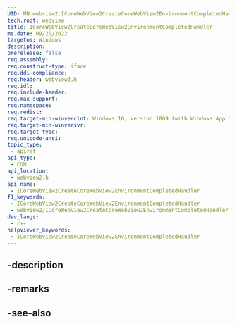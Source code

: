 ```yaml
---
UID: NN:webview2.ICoreWebView2CreateCoreWebView2EnvironmentCompletedHandler~r1
tech.root: webview
title: ICoreWebView2CreateCoreWebView2EnvironmentCompletedHandler
ms.date: 09/20/2022
targetos: Windows
description: 
prerelease: false
req.assembly: 
req.construct-type: iface
req.ddi-compliance: 
req.header: webview2.h
req.idl: 
req.include-header: 
req.max-support: 
req.namespace: 
req.redist: 
req.target-min-winverclnt: Windows 10, version 1809 (with Windows App SDK 1.1 or later)
req.target-min-winversvr: 
req.target-type: 
req.unicode-ansi: 
topic_type:
 - apiref
api_type:
 - COM
api_location:
 - webview2.h
api_name:
 - ICoreWebView2CreateCoreWebView2EnvironmentCompletedHandler
f1_keywords:
 - ICoreWebView2CreateCoreWebView2EnvironmentCompletedHandler
 - webview2/ICoreWebView2CreateCoreWebView2EnvironmentCompletedHandler
dev_langs:
 - c++
helpviewer_keywords:
 - ICoreWebView2CreateCoreWebView2EnvironmentCompletedHandler
---
```


## -description

## -remarks

## -see-also

